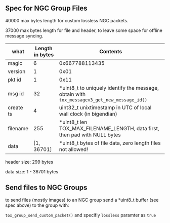 
## Spec for NGC Group Files

   40000 max bytes length for custom lossless NGC packets.

   37000 max bytes length for file and header, to leave some space for offline message syncing.


| what      | Length in bytes| Contents                                           |
|------     |--------        |------------------                                  |
| magic     |       6        |  0x667788113435                                    |
| version   |       1        |  0x01                                              |
| pkt id    |       1        |  0x11                                              |
| msg id    |      32        | *uint8_t  to uniquely identify the message, obtain with `tox_messagev3_get_new_message_id()`         |
| create ts |       4        |  uint32_t  unixtimestamp in UTC of local wall clock (in bigendian) |
| filename  |     255        |  *uint8_t  len TOX_MAX_FILENAME_LENGTH,  data first, then pad with NULL bytes          |
| data      |[1, 36701]      |  *uint8_t  bytes of file data, zero length files not allowed!|


header size: 299 bytes

data   size: 1 - 36701 bytes

## Send files to NGC Groups

to send files (mostly images) to an NGC group send a *uint8_t buffer (see spec above) to the group with:

`tox_group_send_custom_packet()` and specifiy `lossless` paramter as `true`
